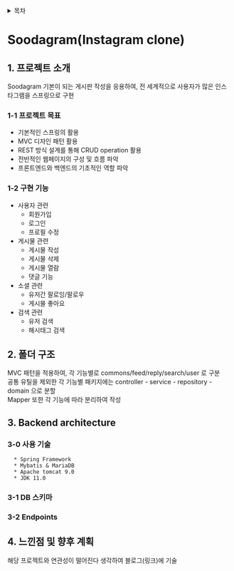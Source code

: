 <details>
  <summary> 목차 </summary>
  
  1. 프로젝트 소개   
    1.1 프로젝트 목표    
    1.2 구현 기능    
    
  2. 폴더 구조  
  3. Backend architecture   
    3.1 DB 스키마   
    3.2 Endpoints       
  4. 느낀점 및 향후 계획
 </details>
 
# Soodagram(Instagram clone)
## 1. 프로젝트 소개
Soodagram
기본이 되는 게시판 작성을 응용하여, 전 세계적으로 사용자가 많은 인스타그램을 스프링으로 구현

### 1-1 프로젝트 목표
* 기본적인 스프링의 활용
* MVC 디자인 패턴 활용
* REST 방식 설계를 통해 CRUD operation 활용
* 전반적인 웹페이지의 구성 및 흐름 파악
* 프론트엔드와 백엔드의 기초적인 역할 파악

### 1-2 구현 기능
* 사용자 관련
  - 회원가입
  - 로그인
  - 프로필 수정
* 게시물 관련
  - 게시물 작성
  - 게시물 삭제
  - 게시물 열람
  - 댓글 기능
* 소셜 관련
  - 유저간 팔로잉/팔로우
  - 게시물 좋아요
* 검색 관련
  - 유저 검색
  - 해시태그 검색

## 2. 폴더 구조

MVC 패턴을 적용하여, 각 기능별로 commons/feed/reply/search/user 로 구분    
공통 유틸을 제외한 각 기능별 패키지에는 controller - service - repository - domain 으로 분할    
Mapper 또한 각 기능에 따라 분리하여 작성    

## 3. Backend architecture
### 3-0 사용 기술    
      * Spring Framework
      * Mybatis & MariaDB
      * Apache tomcat 9.0
      * JDK 11.0
### 3-1 DB 스키마
### 3-2 Endpoints

## 4. 느낀점 및 향후 계획
해당 프로젝트와 연관성이 떨어진다 생각하여 블로그(링크)에 기술
